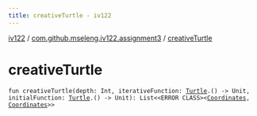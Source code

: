 ```yaml
---
title: creativeTurtle - iv122
---
```


[iv122](../index.md) / [com.github.mseleng.iv122.assignment3](index.md) / [creativeTurtle](.)

# creativeTurtle

`fun creativeTurtle(depth: Int, iterativeFunction: `[`Turtle`](../com.github.mseleng.iv122.util/-turtle/index.md)`.() -> Unit, initialFunction: `[`Turtle`](../com.github.mseleng.iv122.util/-turtle/index.md)`.() -> Unit): List<<ERROR CLASS><`[`Coordinates`](../com.github.mseleng.iv122.util/-coordinates/index.md)`, `[`Coordinates`](../com.github.mseleng.iv122.util/-coordinates/index.md)`>>`